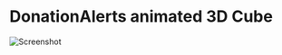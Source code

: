 # DonationAlerts animated 3D Cube  

![Screenshot](https://user-images.githubusercontent.com/37951044/214100713-173bd26c-2dd3-4c42-867a-2e4e2be775db.png)  
